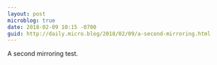 ```yaml
---
layout: post
microblog: true
date: 2018-02-09 10:15 -0700
guid: http://daily.micro.blog/2018/02/09/a-second-mirroring.html
---
```

A second mirroring test.
